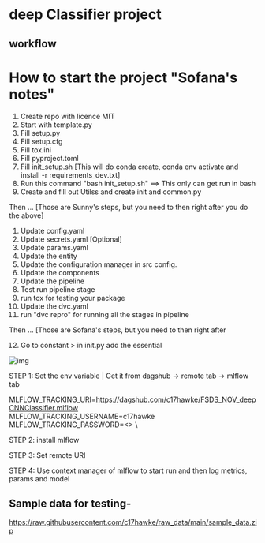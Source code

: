 # deep Classifier project


## workflow

# How to start the project "Sofana's notes"
1. Create repo with licence MIT
1. Start with template.py
2. Fill setup.py
3. Fill setup.cfg
4. Fill tox.ini
5. Fill pyproject.toml
6. Fill init_setup.sh [This will do conda create, conda env activate and install -r requirements_dev.txt]
7. Run this command "bash init_setup.sh" ==> This only can get run in bash
8. Create and fill out Utilss and create init and common.py

Then ... [Those are Sunny's steps, but you need to then right after you do the above]
1. Update config.yaml
2. Update secrets.yaml [Optional]
3. Update params.yaml
4. Update the entity
5. Update the configuration manager in src config.
6. Update the components
7. Update the pipeline
8. Test run pipeline stage
9. run tox for testing your package
10. Update the dvc.yaml
11. run "dvc repro" for running all the stages in pipeline

Then ... [Those are Sofana's steps, but you need to then right after 

12. Go to constant > in init.py add the essential



![img](https://raw.githubusercontent.com/c17hawke/FSDS_NOV_deepCNNClassifier/main/docs/images/Data%20Ingestion%402x%20(1).png)


STEP 1: Set the env variable | Get it from dagshub -> remote tab -> mlflow tab

MLFLOW_TRACKING_URI=https://dagshub.com/c17hawke/FSDS_NOV_deepCNNClassifier.mlflow \
MLFLOW_TRACKING_USERNAME=c17hawke \
MLFLOW_TRACKING_PASSWORD=<> \

STEP 2: install mlflow

STEP 3: Set remote URI

STEP 4: Use context manager of mlflow to start run and then log metrics, params and model


## Sample data for testing-
https://raw.githubusercontent.com/c17hawke/raw_data/main/sample_data.zip